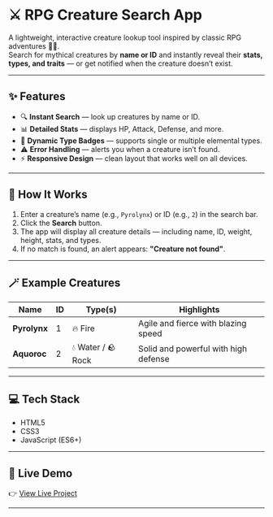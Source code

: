 # ⚔️ RPG Creature Search App

A lightweight, interactive creature lookup tool inspired by classic RPG adventures 🧙‍♂️.  
Search for mythical creatures by **name or ID** and instantly reveal their **stats, types, and traits** — or get notified when the creature doesn’t exist.  

---

## ✨ Features

- 🔍 **Instant Search** — look up creatures by name or ID.  
- 📊 **Detailed Stats** — displays HP, Attack, Defense, and more.  
- 🧩 **Dynamic Type Badges** — supports single or multiple elemental types.  
- ⚠️ **Error Handling** — alerts you when a creature isn’t found.  
- ⚡ **Responsive Design** — clean layout that works well on all devices.  

---

## 🧠 How It Works

1. Enter a creature’s name (e.g., `Pyrolynx`) or ID (e.g., `2`) in the search bar.  
2. Click the **Search** button.  
3. The app will display all creature details — including name, ID, weight, height, stats, and types.  
4. If no match is found, an alert appears: **"Creature not found"**.

---

## 🪄 Example Creatures

| Name | ID | Type(s) | Highlights |
|------|----|----------|------------|
| **Pyrolynx** | 1 | 🔥 Fire | Agile and fierce with blazing speed |
| **Aquoroc** | 2 | 💧 Water / 🪨 Rock | Solid and powerful with high defense |

---

## 💻 Tech Stack

- HTML5  
- CSS3  
- JavaScript (ES6+)  

---

## 🚀 Live Demo

👉 [View Live Project]( https://washiy-codes.github.io/RPG-Search-App/)  


---
